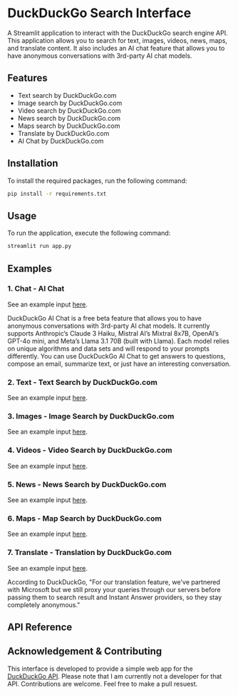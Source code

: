  DuckDuckGo Search Interface
============================

A Streamlit application to interact with the DuckDuckGo search engine API. This application allows you to search for text, images, videos, news, maps, and translate content. It also includes an AI chat feature that allows you to have anonymous conversations with 3rd-party AI chat models. 

Features
--------

* Text search by DuckDuckGo.com
* Image search by DuckDuckGo.com
* Video search by DuckDuckGo.com
* News search by DuckDuckGo.com
* Maps search by DuckDuckGo.com
* Translate by DuckDuckGo.com
* AI Chat by DuckDuckGo.com

Installation
------------

To install the required packages, run the following command:

```bash
pip install -r requirements.txt
```

Usage
-----

To run the application, execute the following command:

```bash
streamlit run app.py
```

Examples
--------

### 1. Chat - AI Chat

See an example input [here](https://github.com/MasoudMiM/duckduckgo_search/tree/main?tab=readme-ov-file#1-chat---ai-chat).

DuckDuckGo AI Chat is a free beta feature that allows you to have anonymous conversations with 3rd-party AI chat models. It currently supports Anthropic’s Claude 3 Haiku, Mistral AI’s Mixtral 8x7B, OpenAI’s GPT-4o mini, and Meta’s Llama 3.1 70B (built with Llama). Each model relies on unique algorithms and data sets and will respond to your prompts differently. You can use DuckDuckGo AI Chat to get answers to questions, compose an email, summarize text, or just have an interesting conversation.

### 2. Text - Text Search by DuckDuckGo.com

See an example input [here](https://github.com/MasoudMiM/duckduckgo_search/tree/main?tab=readme-ov-file#2-text---text-search-by-duckduckgocom).

### 3. Images - Image Search by DuckDuckGo.com

See an example input [here](https://github.com/MasoudMiM/duckduckgo_search/tree/main?tab=readme-ov-file#4-images---image-search-by-duckduckgocom).

### 4. Videos - Video Search by DuckDuckGo.com

See an example input [here](https://github.com/MasoudMiM/duckduckgo_search/tree/main?tab=readme-ov-file#5-videos---video-search-by-duckduckgocom).

### 5. News - News Search by DuckDuckGo.com

See an example input [here](https://github.com/MasoudMiM/duckduckgo_search/tree/main?tab=readme-ov-file#6-news---news-search-by-duckduckgocom).

### 6. Maps - Map Search by DuckDuckGo.com

See an example input [here](https://github.com/MasoudMiM/duckduckgo_search/tree/main?tab=readme-ov-file#7-maps---map-search-by-duckduckgocom).

### 7. Translate - Translation by DuckDuckGo.com

See an example input [here](https://github.com/MasoudMiM/duckduckgo_search/tree/main?tab=readme-ov-file#8-translate---translation-by-duckduckgocom).

According to DuckDuckGo, "For our translation feature, we've partnered with Microsoft but we still proxy your queries through our servers before passing them to search result and Instant Answer providers, so they stay completely anonymous."

API Reference
-------------

Acknowledgement & Contributing
------------

This interface is developed to provide a simple web app for the [DuckDuckGo API](https://github.com/deedy5/duckduckgo_search). Please note that I am currently not a developer for that API. Contributions are welcome. Feel free to make a pull resuest.